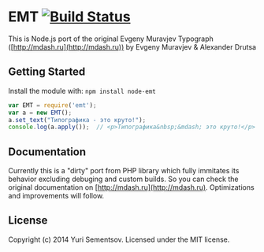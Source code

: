 # EMT [![Build Status](https://secure.travis-ci.org/semencov/node-emt.png?branch=master)](http://travis-ci.org/semencov/node-emt)

This is Node.js port of the original Evgeny Muravjev Typograph ([http://mdash.ru](http://mdash.ru)) by Evgeny Muravjev & Alexander Drutsa

## Getting Started
Install the module with: `npm install node-emt`

```javascript
var EMT = require('emt');
var a = new EMT();
a.set_text("Типографика - это круто!");
console.log(a.apply());  // <p>Типографика&nbsp;&mdash; это круто!</p>
```

## Documentation
Currently this is a "dirty" port from PHP library which fully immitates its behavior excluding debuging and custom builds. So you can check the original documentation on [http://mdash.ru](http://mdash.ru). Optimizations and improvements will follow.

## License
Copyright (c) 2014 Yuri Sementsov. Licensed under the MIT license.
